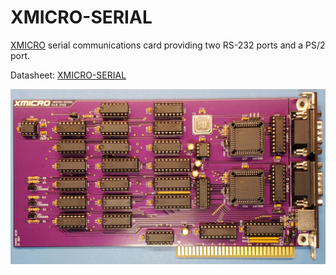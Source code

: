 # XMICRO-SERIAL

[XMICRO](https://github.com/x-microsystems/xmicro-bus) serial communications card providing two RS-232 ports and a PS/2 port.

Datasheet: [XMICRO-SERIAL](Documentation/XMICRO-SERIAL.pdf)

![XMICRO-SERIAL](Images/XMICRO-SERIAL%201.jpg)